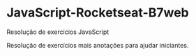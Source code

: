 # JavaScript-Rocketseat-B7web
 Resolução de exercicios JavaScript 
 
 Resolução de exercícios mais anotações para ajudar iniciantes.
